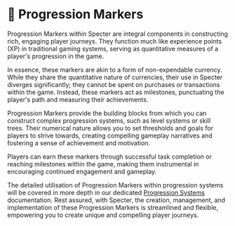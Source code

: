 # 📍 Progression Markers

Progression Markers within Specter are integral components in constructing rich, engaging player journeys. They function much like experience points (XP) in traditional gaming systems, serving as quantitative measures of a player's progression in the game.

In essence, these markers are akin to a form of non-expendable currency. While they share the quantitative nature of currencies, their use in Specter diverges significantly; they cannot be spent on purchases or transactions within the game. Instead, these markers act as milestones, punctuating the player's path and measuring their achievements.

Progression Markers provide the building blocks from which you can construct complex progression systems, such as level systems or skill trees. Their numerical nature allows you to set thresholds and goals for players to strive towards, creating compelling gameplay narratives and fostering a sense of achievement and motivation.

Players can earn these markers through successful task completion or reaching milestones within the game, making them instrumental in encouraging continued engagement and gameplay.

The detailed utilisation of Progression Markers within progression systems will be covered in more depth in our dedicated [Progression Systems](../progression-systems/) documentation. Rest assured, with Specter, the creation, management, and implementation of these Progression Markers is streamlined and flexible, empowering you to create unique and compelling player journeys.
